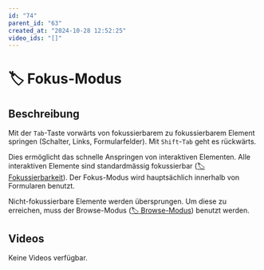```yaml
---
id: "74"
parent_id: "63"
created_at: "2024-10-28 12:52:25"
video_ids: "[]"
---
```


# 🏷️ Fokus-Modus

## Beschreibung

Mit der `Tab`-Taste vorwärts von fokussierbarem zu fokussierbarem Element springen (Schalter, Links, Formularfelder). Mit `Shift`-`Tab` geht es rückwärts.

Dies ermöglicht das schnelle Anspringen von interaktiven Elementen. Alle interaktiven Elemente sind standardmässig fokussierbar ([🏷️ Fokussierbarkeit](/de/tags/fokussierbarkeit)). Der Fokus-Modus wird hauptsächlich innerhalb von Formularen benutzt.

Nicht-fokussierbare Elemente werden übersprungen. Um diese zu erreichen, muss der Browse-Modus ([🏷️ Browse-Modus](/de/tags/browse-modus)) benutzt werden.

## Videos

Keine Videos verfügbar.
